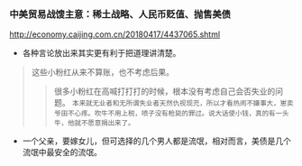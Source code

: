 ### 中美贸易战馊主意：稀土战略、人民币贬值、抛售美债
http://economy.caijing.com.cn/20180417/4437065.shtml
- 各种言论放出来其实更有利于把道理讲清楚。
>这些小粉红从来不算账，也不考虑后果。
>>很多小粉红在高喊打打打的时候，根本没有考虑自己会否失业的问题。
`本来就无业者和无所谓失业者天然仇视现充，所以才看热闹不嫌事大，崽卖爷田不心疼。吹牛不用上税，喷子没有枪毙的罪过。说大话使小钱，真的有一头牛，他就不愿意捐出来了。`
- 一个父亲，要嫁女儿，但可选择的几个男人都是流氓，相对而言，美债是几个流氓中最安全的流氓。